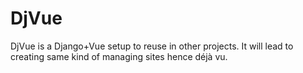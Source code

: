 # DjVue
DjVue is a Django+Vue setup to reuse in other projects. It will lead to creating same kind of managing sites hence déjà vu.
